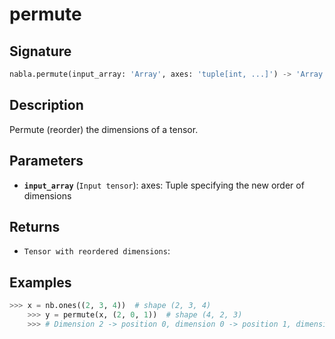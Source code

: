 # permute

## Signature

```python
nabla.permute(input_array: 'Array', axes: 'tuple[int, ...]') -> 'Array'
```

## Description

Permute (reorder) the dimensions of a tensor.

## Parameters

- **`input_array`** (`Input tensor`): axes: Tuple specifying the new order of dimensions

## Returns

- `Tensor with reordered dimensions`: 

## Examples

```python
>>> x = nb.ones((2, 3, 4))  # shape (2, 3, 4)
    >>> y = permute(x, (2, 0, 1))  # shape (4, 2, 3)
    >>> # Dimension 2 -> position 0, dimension 0 -> position 1, dimension 1 -> position 2
```
